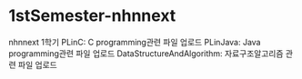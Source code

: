 # 1stSemester-nhnnext

nhnnext 1학기
PLinC: C programming관련 파일 업로드
PLinJava: Java programming관련 파일 업로드
DataStructureAndAlgorithm: 자료구조알고리즘 관련 파일 업로드